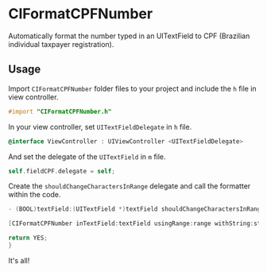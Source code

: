 # CIFormatCPFNumber
Automatically format the number typed in an UITextField to CPF (Brazilian individual taxpayer registration). 

## Usage

Import `CIFormatCPFNumber` folder files to your project and include the `h` file in view controller.

```objective-c
#import "CIFormatCPFNumber.h"
```

In your view controller, set `UITextFieldDelegate` in `h` file.

```objective-c
@interface ViewController : UIViewController <UITextFieldDelegate>
```

And set the delegate of the `UITextField` in `m` file.

```objective-c
self.fieldCPF.delegate = self;
```

Create the `shouldChangeCharactersInRange` delegate and call the formatter within the code.

```objective-c
- (BOOL)textField:(UITextField *)textField shouldChangeCharactersInRange:(NSRange)range replacementString:(NSString *)string {

[CIFormatCPFNumber inTextField:textField usingRange:range withString:string];

return YES;
}
```

It's all!
